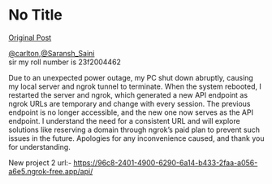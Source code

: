 # No Title

[Original Post](https://discourse.onlinedegree.iitm.ac.in/t/169029/456)

<p><a class="mention" href="/u/carlton">@carlton</a>,<a class="mention" href="/u/saransh_saini">@Saransh_Saini</a><br>
sir my roll number is 23f2004462</p>
<p>Due to an unexpected power outage, my PC shut down abruptly, causing my local server and ngrok tunnel to terminate. When the system rebooted, I restarted the server and ngrok, which generated a new API endpoint as ngrok URLs are temporary and change with every session. The previous endpoint is no longer accessible, and the new one now serves as the API endpoint. I understand the need for a consistent URL and will explore solutions like reserving a domain through ngrok’s paid plan to prevent such issues in the future. Apologies for any inconvenience caused, and thank you for understanding.</p>
<p>New project 2 url:- <a href="https://96c8-2401-4900-6290-6a14-b433-2faa-a056-a6e5.ngrok-free.app/api/" rel="noopener nofollow ugc">https://96c8-2401-4900-6290-6a14-b433-2faa-a056-a6e5.ngrok-free.app/api/</a></p>